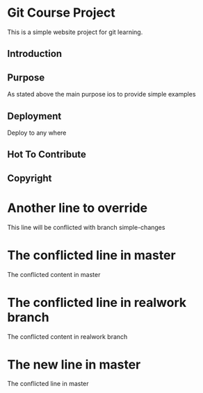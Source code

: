 # Git Course Project
This is a simple website project for git learning.

## Introduction

## Purpose
As stated above the main purpose ios to provide simple examples

## Deployment
Deploy to any where

## Hot To Contribute

## Copyright

# Another line to override
This line will be conflicted with branch simple-changes

# The conflicted line in master
The conflicted content in master

# The conflicted line in realwork branch
The conflicted content in realwork branch

# The new line in master
The conflicted line in master